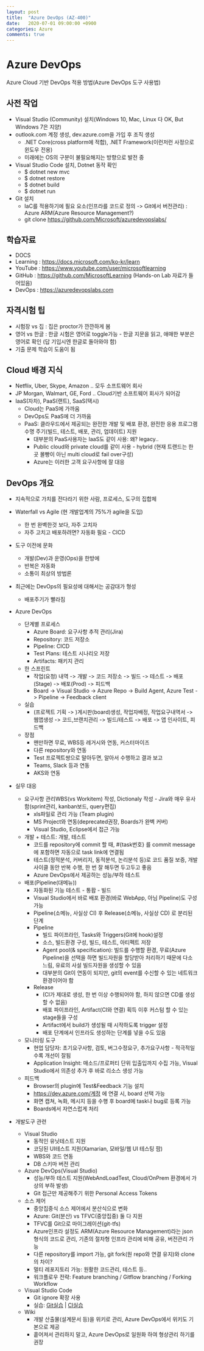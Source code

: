 ```yaml
---
layout: post
title:  "Azure DevOps (AZ-400)"
date:   2020-07-01 09:00:00 +0900
categories: Azure
comments: true
---
```


# Azure DevOps
Azure Cloud 기반 DevOps 적용 방법(Azure DevOps 도구 사용법)  

## 사전 작업
* Visual Studio (Community) 설치(Windows 10, Mac, Linux 다 OK, But Windows 7은 지양)
* outlook.com 계정 생성, dev.azure.com을 가입 후 조직 생성
  + .NET Core(cross platform에 적합), .NET Framework(이런저런 사정으로 윈도우 전용)
  + 미래에는 OS의 구분이 불필요해지는 방향으로 발전 중
* Visual Studio Code 설치, Dotnet 동작 확인
  + $ dotnet new mvc
  + $ dotnet restore
  + $ dotnet build
  + $ dotnet run
* Git 설치
  + IaC를 적용하기에 필요 요소(인프라를 코드로 정의 -> Git에서 버전관리) : Azure ARM(Azure Resource Management?) 
  + git clone https://github.com/Microsoft/azuredevopslabs/

## 학습자료
* DOCS
* Learning : https://docs.microsoft.com/ko-kr/learn
* YouTube : https://www.youtube.com/user/microsoftlearning 
* GitHub : https://github.com/MicrosoftLearning (Hands-on Lab 자료가 들어있음)
* DevOps : https://azuredevopslabs.com

## 자격시험 팁
* 시험장 vs 집 : 집은 proctor가 깐깐하게 봄
* 영어 vs 한글 : 한글 시험은 영어로 toggle가능 - 한글 지문을 읽고, 애매한 부분은 영어로 확인 (답 기입시엔 한글로 돌아와야 함)
* 기출 문제 학습이 도움이 됨

## Cloud 배경 지식
* Netflix, Uber, Skype, Amazon .. 모두 소프트웨어 회사
* JP Morgan, Walmart, GE, Ford .. Cloud기반 소프트웨어 회사가 되어감
* IaaS(자차), PaaS(랜트), SaaS(택시)
  + Cloud는 PaaS에 가까움
  + DevOps도 PaaS에 더 가까움 
  + PaaS: 클라우드에서 제공되는 완전한 개발 및 배포 환경, 완전한 응용 프로그램 수명 주기(빌드, 테스트, 배포, 관리, 업데이트) 지원
    - 대부분의 PaaS사용자는 IaaS도 같이 사용: 왜? legacy..
    - Public cloud와 private cloud를 같이 사용 - hybrid
      (현재 트랜드는 한 곳 몰빵이 아닌 multi cloud로 fail over구성)
    - Azure는 이러한 고객 요구사항에 잘 대응 

## DevOps 개요
* 지속적으로 가치를 전다라기 위한 사람, 프로세스, 도구의 집합체
* Waterfall vs Agile (현 개발업계의 75%가 agile을 도입) 
  + 한 번 완벽한것 보다, 자주 고치자
  + 자주 고치고 배포하려면? 자동화 필요 - CICD
* 도구 이전에 문화
  + 개발(Dev)과 운영(Ops)을 한방에
  + 반복은 자동화
  + 소통이 최상의 방법론
* 최근에는 DevOps의 필요성에 대해서는 공감대가 형성
  - 배포주기가 빨라짐
* Azure DevOps
  + 단계별 프로세스
    - Azure Board: 요구사항 추적 관리(Jira)
    - Repository: 코드 저장소
    - Pipeline: CICD
    - Test Plans: 테스트 시나리오 저장
    - Artifacts: 패키지 관리
  + 한 스프린트 
    - 작업(요청) 내역 -> 개발 -> 코드 저장소 -> 빌드 -> 테스트 -> 배포(Stage) -> 배포(Prod) -> 피드백
    - Board -> Visual Studio -> Azure Repo -> Build Agent, Azure Test -> Pipeline -> Feedback client
  + 실습 
    - (프로젝트 기획 -> )게시판(board)생성, 작업자배정, 작업요구내역서 -> 웹앱생성 -> 코드,브랜치관리 -> 빌드/테스트 -> 배포 -> 앱 인사이트, 피드백
  + 장점
    - 왠만하면 무료, WBS등 레거시와 연동, 커스터마이즈
    - 다른 repository와 연동
    - Test 프로젝트쌍으로 말아두면, 알아서 수행하고 결과 보고
    - Teams, Slack 등과 연동
    - AKS와 연동
* 실무 대응
  + 요구사항 관리WBS(vs Workitem) 작성, Dictionaly 작성 - Jira와 매우 유사함(sprint관리, kanban보드, query편집)
    - xls파일로 관리 가능 (Team plugin)
    - MS Project와 연동(deprecated권장, Boards가 완벽 커버)
    - Visual Studio, Eclipse에서 접근 가능
  + 개발 + 테스트: 개발, 테스트
    - 코드를 repository에 commit 할 때, #{task번호} 를 commit message에 포함하면 자동으로 task link에 연결됨
    - 테스트(정적분석, 커버리지, 동적분석, 논리분석 등)로 코드 품질 보증, 개발 사이클 동안 반복 수행, 한 번 잘 해두면 두고두고 좋음
    - Azure DevOps에서 제공하는 성능/부하 테스트
  + 배포(Pipeline(대메뉴))
    - 자동화된 기능 테스트 - 통홥 - 빌드
    - Visual Studio에서 바로 배포 환경(바로 WebApp, 아님 Pipeline)도 구성 가능
    - Pipeline(소메뉴, 사실상 CI) 후 Release(소메뉴, 사실상 CD) 로 분리된 단계
    - Pipeline
      - 빌드 파이프라인, Tasks와 Triggers(Git에 hook)설정
      - 소스, 빌드환경 구성, 빌드, 테스트, 아티펙트 저장
      - Agent pool(& specification): 빌드를 수행할 환경, 무료(Azure Pipeline)을 선택을 하면 빌드자원을 할당받아 처리하기 때문에 다소 느림, 유료의 사설 빌드자원을 생성할 수 있음
      - 대부분의 Git이 연동이 되지만, git의 event를 수신할 수 있는 네트워크 환경이어야 함
    - Release
      - (CI가 제대로 생성, 한 번 이상 수행되어야 함, 하지 않으면 CD를 생성할 수 없음)
      - 배포 파이프라인, Artifact(CI와 연결) 획득 이후 커스텀 할 수 있는 stage들을 구성
      - Artifact에서 build가 생성될 때 시작하도록 trigger 설정
      - 배포 단계에서 인프라도 생성하는 단계를 넣을 수도 있음
  + 모니터링 도구
    - 현업 담당자: 초기요구사항, 검토, 버그수정요구, 추가요구사항 - 적극적일수록 개선이 잘됨
    - Application Insight: 매소드/프로퍼티 단위 입출입까지 수집 가능, Visual Studio에서 의존성 추가 후 바로 리소스 생성 가능
  + 피드백
    - Browser의 plugin에 Test&Feedback 기능 설치
    - https://dev.azure.com/계정 에 연결 시, board 선택 가능
    - 화면 캡쳐, 녹화, 메시지 등을 수행 후 board에 task나 bug로 등록 가능
    - Boards에서 자연스럽게 처리

* 개발도구 관련
  + Visual Studio
    - 동적인 유닛테스트 지원
    - 코딩된 UI테스트 지원(Xamarian, 모바일/웹 UI 테스팅 팜)
    - WBS와 코드 연동
    - DB 스키마 버전 관리
  + Azure DevOps(Visual Studio)
    - 성능/부하 테스트 지원(WebAndLoadTest, Cloud/OnPrem 환경에서 가상의 부하 발생)
    - Git 접근만 제공해주기 위한 Personal Access Tokens
  + 소스 제어
    - 중앙집중식 소스 제어에서 분산식으로 변화
    - Azure: Git(분산) vs TFVC(중앙집중) 둘 다 지원
    - TFVC를 Git으로 마이그레이션(git-tfs)
    - Azure인프라 설정도 ARM(Azure Resource Management)라는 json 형식의 코드로 관리, 기존의 절차형 인프라 관리에 비해 공유, 버전관리 가능
    - 다른 repository를 import 가능, git fork(원 repo와 연결 유지)와 clone의 차이? 
    - 멀티 레포지토리 가능: 원활한 코드관리, 테스트 등..
    - 워크플로우 전략: Feature branching / Gitflow branching / Forking Workflow
  + Visual Studio Code
    - Git ignore 확장 사용
    - 실습: [Git실습](https://www.azuredevoposlabs.com/labs/azuredevops/git/) | [CI실습](https://www.azuredevoposlabs.com/labs/azuredevops/continuousintegration/)
  + Wiki
    - 개발 산출물(설계문서 등)을 위키로 관리, Azure DevOps에서 위키도 기본으로 제공
    - 흩어져서 관리하지 말고, Azure DevOps로 일원화 하여 형상관리 하기를 권장